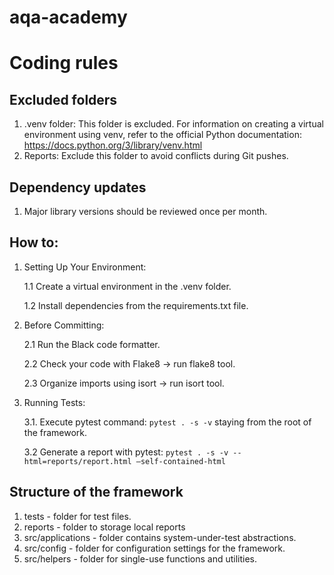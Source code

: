 # aqa-academy

# Coding rules
## Excluded folders
1. .venv folder: 
This folder is excluded. For information on creating a virtual environment using venv, refer to the official Python documentation: https://docs.python.org/3/library/venv.html
2. Reports: 
Exclude this folder to avoid conflicts during Git pushes.

## Dependency updates
1. Major library versions should be reviewed once per month.

## How to:

1. Setting Up Your Environment:

    1.1 Create a virtual environment in the .venv folder.

    1.2 Install dependencies from the requirements.txt file.

2. Before Committing: 

    2.1 Run the Black code formatter. 

    2.2 Check your code with Flake8 -> run flake8 tool.

    2.3 Organize imports using isort -> run isort tool.

3. Running Tests:

    3.1. Execute pytest command: `pytest . -s -v` staying from the root of the framework.

    3.2 Generate a report with pytest: `pytest . -s -v --html=reports/report.html —self-contained-html`

## Structure of the framework
1. tests - folder for test files.
2. reports - folder to storage local reports
3. src/applications - folder contains system-under-test abstractions.
4. src/config - folder for configuration settings for the framework.
5. src/helpers - folder for single-use functions and utilities.
